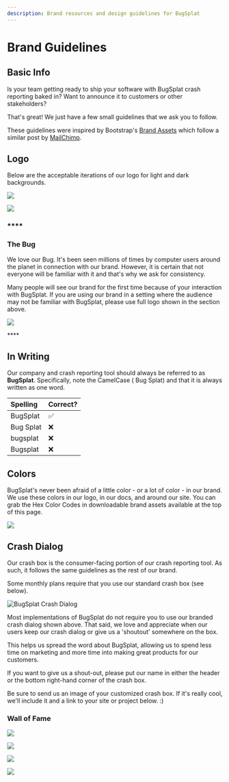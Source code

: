 ```yaml
---
description: Brand resources and design guidelines for BugSplat
---
```


# Brand Guidelines

## **Basic Info**

Is your team getting ready to ship your software with BugSplat crash reporting baked in? Want to announce it to customers or other stakeholders?

That's great! We just have a few small guidelines that we ask you to follow.

These guidelines were inspired by Bootstrap's [Brand Assets](https://getbootstrap.com/about/#team) which follow a similar post by [MailChimp](https://styleguide.mailchimp.com/).

## **Logo**

Below are the acceptable iterations of our logo for light and dark backgrounds.

![](../../.gitbook/assets/new-full-logo-color%20%282%29%20%282%29%20%282%29.png)

![](../../.gitbook/assets/logo-brand-usage-2021.png)

### \*\*\*\*

### **The Bug**

We love our Bug. It's been seen millions of times by computer users around the planet in connection with our brand. However, it is certain that not everyone will be familiar with it and that's why we ask for consistency.

Many people will see our brand for the first time because of your interaction with BugSplat. If you are using our brand in a setting where the audience may not be familiar with BugSplat, please use full logo shown in the section above.

![](../../.gitbook/assets/current-logo-bs-guidlines-2021.png)

\*\*\*\*

## **In Writing**

Our company and crash reporting tool should always be referred to as **BugSplat**. Specifically, note the CamelCase \( Bug Splat\) and that it is always written as one word.

| Spelling | Correct? |
| :--- | :--- |
| BugSplat | ✅ |
| Bug Splat | ❌ |
| bugsplat | ❌ |
| Bugsplat | ❌ |

## **Colors**

BugSplat's never been afraid of a little color - or a lot of color - in our brand. We use these colors in our logo, in our docs, and around our site. You can grab the Hex Color Codes in downloadable brand assets available at the top of this page.

![](../../.gitbook/assets/bugsplat-colors-2021.png)

## **Crash Dialog**

Our crash box is the consumer-facing portion of our crash reporting tool. As such, it follows the same guidelines as the rest of our brand.

Some monthly plans require that you use our standard crash box \(see below\).

![BugSplat Crash Dialog](../../.gitbook/assets/bugsplat-crash-dialog%20%282%29.png)

Most implementations of BugSplat do not require you to use our branded crash dialog shown above. That said, we love and appreciate when our users keep our crash dialog or give us a 'shoutout' somewhere on the box.

This helps us spread the word about BugSplat, allowing us to spend less time on marketing and more time into making great products for our customers.

If you want to give us a shout-out, please put our name in either the header or the bottom right-hand corner of the crash box.

Be sure to send us an image of your customized crash box. If it's really cool, we'll include it and a link to your site or project below. :\)

### **Wall of Fame**

![](../../.gitbook/assets/league_of_legends_crash_box-3.png)

![](../../.gitbook/assets/bugsplat-crash-dialog-windows%20%281%29%20%281%29%20%281%29%20%281%29%20%281%29%20%281%29.png)

![](../../.gitbook/assets/moonman_crash_box-2.png)

![](../../.gitbook/assets/sketchup-crash-dialog.png)

